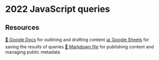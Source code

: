 # 2022 JavaScript queries

<!--
  This directory contains all of the 2022 JavaScript chapter queries.

  Each query should have a corresponding `metric_name.sql` file.
  Note that readers are linked to this directory, so try to make the SQL file names descriptive for easy browsing.

  Analysts: if helpful, you can use this README to give additional info about the queries.
-->

## Resources

[📄 Google Docs][~google-doc] for outlining and drafting content
[📊 Google Sheets][~google-sheets] for saving the results of queries
[📝 Markdown file][~chapter-markdown] for publishing content and managing public metadata

[~google-doc]: https://docs.google.com/document/d/12Mqcp5ME04fn15ujO-J65eMZJlQ6ADEbXozttx0MJw8/edit?usp=sharing
[~google-sheets]: https://docs.google.com/spreadsheets/d/1vOeFUyfEtWRen3Xj57ZsWav40n5tlcJoV0HmAxmNE_I/edit?usp=sharing
[~chapter-markdown]: https://github.com/HTTPArchive/almanac.httparchive.org/tree/main/src/content/en/2022/javascript.md